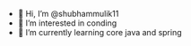 - 👋 Hi, I’m @shubhammulik11
- 👀 I’m interested in conding 
- 🌱 I’m currently learning core java and spring



<!---
shubhammulik11/shubhammulik11 is a ✨ special ✨ repository because its `README.md` (this file) appears on your GitHub profile.
You can click the Preview link to take a look at your changes.
--->

